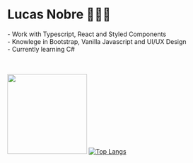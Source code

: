 <h1>Lucas Nobre 👨🏻‍💻</h1>
- Work with Typescript, React and Styled Components</br>
- Knowlege in Bootstrap, Vanilla Javascript and UI/UX Design</br>
- Currently learning C#</br></br></br>
 
<img height="180em" src="https://github-readme-stats.vercel.app/api?username=lnobrz&show_icons=true&theme=dracula&hide_border=true&&count_private=true&include_all_commits=true" /></nav>
[![Top Langs](https://github-readme-stats.vercel.app/api/top-langs/?username=lnobrz&theme=dracula&hide_border=true)](https://github.com/lnobrz/github-readme-stats)
<!---
lnobrz/lnobrz is a ✨ special ✨ repository because its `README.md` (this file) appears on your GitHub profile.
You can click the Preview link to take a look at your changes.
--->
